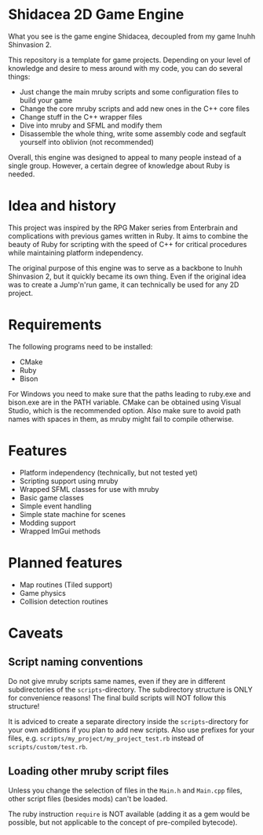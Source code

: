 # Shidacea 2D Game Engine

What you see is the game engine Shidacea, decoupled from my game Inuhh Shinvasion 2.

This repository is a template for game projects. Depending on your level of knowledge and desire to mess around with my code, you can do several things:

* Just change the main mruby scripts and some configuration files to build your game
* Change the core mruby scripts and add new ones in the C++ core files
* Change stuff in the C++ wrapper files
* Dive into mruby and SFML and modify them
* Disassemble the whole thing, write some assembly code and segfault yourself into oblivion (not recommended)

Overall, this engine was designed to appeal to many people instead of a single group. 
However, a certain degree of knowledge about Ruby is needed.

# Idea and history

This project was inspired by the RPG Maker series from Enterbrain and complications with previous games written in Ruby. 
It aims to combine the beauty of Ruby for scripting with the speed of C++ for critical procedures while maintaining platform independency.

The original purpose of this engine was to serve as a backbone to Inuhh Shinvasion 2, but it quickly became its own thing.
Even if the original idea was to create a Jump'n'run game, it can technically be used for any 2D project.

# Requirements

The following programs need to be installed:

* CMake
* Ruby
* Bison

For Windows you need to make sure that the paths leading to ruby.exe and bison.exe are in the PATH variable.
CMake can be obtained using Visual Studio, which is the recommended option.
Also make sure to avoid path names with spaces in them, as mruby might fail to compile otherwise.

# Features

* Platform independency (technically, but not tested yet)
* Scripting support using mruby
* Wrapped SFML classes for use with mruby
* Basic game classes
* Simple event handling
* Simple state machine for scenes
* Modding support
* Wrapped ImGui methods

# Planned features

* Map routines (Tiled support)
* Game physics
* Collision detection routines

# Caveats

## Script naming conventions

Do not give mruby scripts same names, even if they are in different subdirectories of the `scripts`-directory. The subdirectory structure is ONLY for convenience reasons! The final build scripts will NOT follow this structure!

It is adviced to create a separate directory inside the `scripts`-directory for your own additions if you plan to add new scripts. Also use prefixes for your files, e.g. `scripts/my_project/my_project_test.rb` instead of `scripts/custom/test.rb`.

## Loading other mruby script files

Unless you change the selection of files in the `Main.h` and `Main.cpp` files, other script files (besides mods) can't be loaded.

The ruby instruction `require` is NOT available (adding it as a gem would be possible, but not applicable to the concept of pre-compiled bytecode).